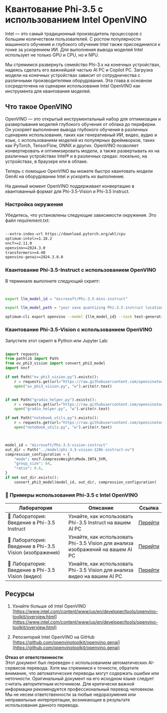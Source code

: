 # **Квантование Phi-3.5 с использованием Intel OpenVINO**

Intel — это самый традиционный производитель процессоров с большим количеством пользователей. С ростом популярности машинного обучения и глубокого обучения Intel также присоединился к гонке за ускорением ИИ. Для выполнения вывода моделей Intel использует не только GPU и CPU, но и NPU.

Мы стремимся развернуть семейство Phi-3.x на конечных устройствах, надеясь сделать его важнейшей частью AI PC и Copilot PC. Загрузка модели на конечных устройствах зависит от сотрудничества с различными производителями оборудования. Эта глава в основном сосредоточена на сценарии использования Intel OpenVINO как инструмента для квантования моделей.

## **Что такое OpenVINO**

OpenVINO — это открытый инструментальный набор для оптимизации и развертывания моделей глубокого обучения от облака до периферии. Он ускоряет выполнение вывода глубокого обучения в различных сценариях использования, таких как генеративный ИИ, видео, аудио и язык, с использованием моделей из популярных фреймворков, таких как PyTorch, TensorFlow, ONNX и других. OpenVINO позволяет конвертировать и оптимизировать модели, а также развертывать их на различных устройствах Intel® и в различных средах: локально, на устройствах, в браузере или в облаке.

Теперь с помощью OpenVINO вы можете быстро квантовать модели GenAI на оборудовании Intel и ускорять их выполнение.

На данный момент OpenVINO поддерживает конвертацию в квантованный формат для Phi-3.5-Vision и Phi-3.5 Instruct.

### **Настройка окружения**

Убедитесь, что установлены следующие зависимости окружения. Это файл requirement.txt:

```txt

--extra-index-url https://download.pytorch.org/whl/cpu
optimum-intel>=1.18.2
nncf>=2.11.0
openvino>=2024.3.0
transformers>=4.40
openvino-genai>=2024.3.0.0

```

### **Квантование Phi-3.5-Instruct с использованием OpenVINO**

В терминале выполните следующий скрипт:

```bash


export llm_model_id = "microsoft/Phi-3.5-mini-instruct"

export llm_model_path = "your save quantizing Phi-3.5-instruct location"

optimum-cli export openvino --model {llm_model_id} --task text-generation-with-past --weight-format int4 --group-size 128 --ratio 0.6  --sym  --trust-remote-code {llm_model_path}


```

### **Квантование Phi-3.5-Vision с использованием OpenVINO**

Запустите этот скрипт в Python или Jupyter Lab:

```python

import requests
from pathlib import Path
from ov_phi3_vision import convert_phi3_model
import nncf

if not Path("ov_phi3_vision.py").exists():
    r = requests.get(url="https://raw.githubusercontent.com/openvinotoolkit/openvino_notebooks/latest/notebooks/phi-3-vision/ov_phi3_vision.py")
    open("ov_phi3_vision.py", "w").write(r.text)


if not Path("gradio_helper.py").exists():
    r = requests.get(url="https://raw.githubusercontent.com/openvinotoolkit/openvino_notebooks/latest/notebooks/phi-3-vision/gradio_helper.py")
    open("gradio_helper.py", "w").write(r.text)

if not Path("notebook_utils.py").exists():
    r = requests.get(url="https://raw.githubusercontent.com/openvinotoolkit/openvino_notebooks/latest/utils/notebook_utils.py")
    open("notebook_utils.py", "w").write(r.text)



model_id = "microsoft/Phi-3.5-vision-instruct"
out_dir = Path("../model/phi-3.5-vision-128k-instruct-ov")
compression_configuration = {
    "mode": nncf.CompressWeightsMode.INT4_SYM,
    "group_size": 64,
    "ratio": 0.6,
}
if not out_dir.exists():
    convert_phi3_model(model_id, out_dir, compression_configuration)

```

### **🤖 Примеры использования Phi-3.5 с Intel OpenVINO**

| Лаборатория    | Описание | Ссылка |
| -------- | ------- |  ------- |
| 🚀 Лаборатория: Введение в Phi-3.5 Instruct  | Узнайте, как использовать Phi-3.5 Instruct на вашем AI PC    |  [Перейти](../../../../../code/09.UpdateSamples/Aug/intel-phi35-instruct-zh.ipynb)    |
| 🚀 Лаборатория: Введение в Phi-3.5 Vision (изображения) | Узнайте, как использовать Phi-3.5 Vision для анализа изображений на вашем AI PC      |  [Перейти](../../../../../code/09.UpdateSamples/Aug/intel-phi35-vision-img.ipynb)    |
| 🚀 Лаборатория: Введение в Phi-3.5 Vision (видео)   | Узнайте, как использовать Phi-3.5 Vision для анализа видео на вашем AI PC    |  [Перейти](../../../../../code/09.UpdateSamples/Aug/intel-phi35-vision-video.ipynb)    |

## **Ресурсы**

1. Узнайте больше об Intel OpenVINO [https://www.intel.com/content/www/us/en/developer/tools/openvino-toolkit/overview.html](https://www.intel.com/content/www/us/en/developer/tools/openvino-toolkit/overview.html)

2. Репозиторий Intel OpenVINO на GitHub [https://github.com/openvinotoolkit/openvino.genai](https://github.com/openvinotoolkit/openvino.genai)

**Отказ от ответственности**:  
Этот документ был переведен с использованием автоматических AI-сервисов перевода. Хотя мы стремимся к точности, обратите внимание, что автоматические переводы могут содержать ошибки или неточности. Оригинальный документ на его исходном языке следует считать авторитетным источником. Для критически важной информации рекомендуется профессиональный перевод человеком. Мы не несем ответственности за любые недоразумения или неправильные интерпретации, возникающие в результате использования данного перевода.